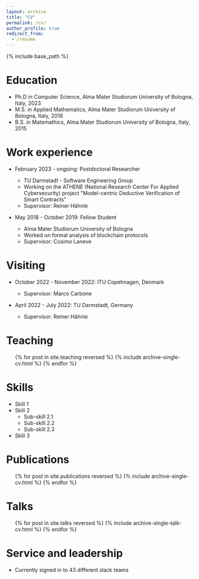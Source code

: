 ```yaml
---
layout: archive
title: "CV"
permalink: /cv/
author_profile: true
redirect_from:
  - /resume
---
```


{% include base_path %}

Education
======
* Ph.D in Computer Science, Alma Mater Studiorum University of Bologna, Italy, 2023
* M.S. in Applied Mathematics, Alma Mater Studiorum University of Bologna, Italy, 2018
* B.S. in Matemathics, Alma Mater Studiorum University of Bologna, Italy, 2015

Work experience
======
* February 2023 - ongoing: Postdoctoral Researcher
  * TU Darmstadt - Software Engineering Group
  * Working on the ATHENE (National Research Center For Applied
Cybersecurity) project "Model-centric Deductive Verification of
Smart Contracts"
  * Supervisor: Reiner Hähnle

* May 2018 - October 2019: Fellow Student
  * Alma Mater Studiorum University of Bologna
  * Worked on formal analysis of blockchain protocols
  * Supervisor: Cosimo Laneve

Visiting
======
* October 2022 - November 2022: ITU Copehnagen, Denmark
  * Supervisor: Marco Carbone
    
* April 2022 - July 2022: TU Darmstadt, Germany
  * Supervisor: Reiner Hähnle

Teaching
======
  <ul>{% for post in site.teaching reversed %}
    {% include archive-single-cv.html %}
  {% endfor %}</ul>

Skills
======
* Skill 1
* Skill 2
  * Sub-skill 2.1
  * Sub-skill 2.2
  * Sub-skill 2.3
* Skill 3

Publications
======
  <ul>{% for post in site.publications reversed %}
    {% include archive-single-cv.html %}
  {% endfor %}</ul>
  
Talks
======
  <ul>{% for post in site.talks reversed %}
    {% include archive-single-talk-cv.html  %}
  {% endfor %}</ul>
  

  
Service and leadership
======
* Currently signed in to 43 different slack teams
